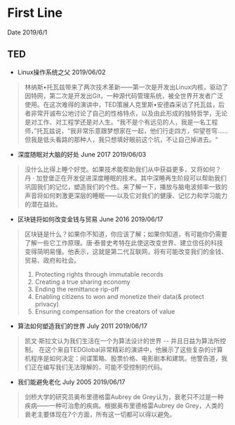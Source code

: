 # First Line
Date 2019/6/1

## TED

- Linux操作系统之父
2019/06/02
> 林纳斯•托瓦兹带来了两次技术革新——第一次是开发出Linux内核，驱动了因特网，第二次是开发出Git，一种源代码管理系统，被全世界开发者广泛使用。在这次难得的演讲中，TED策展人克里斯•安德森采访了托瓦兹，后者非常开诚布公地讨论了自己的性格特点，以及由此形成的独特哲学，无论是对工作、对工程学还是对人生。“我不是个有远见的人，我是一名工程师，”托瓦兹说，“我非常乐意跟梦想家在一起，他们行走四方，仰望苍穹……但我是低头看路的那种人，我只想填好眼前这个坑，不让自己掉进去。“

- 深度随眠对大脑的好处 June 2017 
2019/06/03
> 没什么比得上睡个好觉。如果技术能帮助我们从中获益更多，又将如何？
> 丹 · 加登堡正在开发促进深度睡眠的技术。其中深睡再生阶段可以帮助我们巩固我们的记忆，塑造我们的个性。来了解一下，播放与脑电波频率一致的声音将如何刺激更深层的睡眠——以及它对我们的健康、记忆力和学习能力的潜在益处。

- 区块链将如何改变金钱与贸易 June 2016 2019/06/17
> 区块链是什么？如果你不知道，你应该了解；如果你知道，有可能你仍需要了解一些它工作原理。唐·泰普史考特在此使这改变世界、建立信任的科技变得简明易懂。他表示，这就是第二代互联网，将有可能改变我们的金钱、贸易、政府和社会。
>1. Protecting rights through immutable records
>2. Creating a true sharing economy
>3. Ending the remittance rip-off
>4. Enabling citizens to won and monetize their data(& protect privacy)
>5. Ensuring compensation for the creators of value

- 算法如何塑造我们的世界 July 2011 2019/06/17
> 凯文·斯拉文认为我们生活在一个为算法设计的世界 -- 并且日益为算法所控制。
> 在这个来自TEDGlobal非常精彩的演讲中，他展示了这些复杂的计算机程序是如何决定：间谍策略、股票价格、电影剧本和建筑。他警告道，我们正在编写我们无法理解的，可能不受控制的代码。

- 我们能避免老化 July 2005 2019/06/17
> 剑桥大学的研究员奥布里德格雷Aubrey de Grey认为，衰老只不过是一种疾病——一种可治愈的疾病。根据奥布里德格雷Aubrey de Grey，人类的衰老主要体现在7个方面，所有这一切都可以得以避免。
> 
